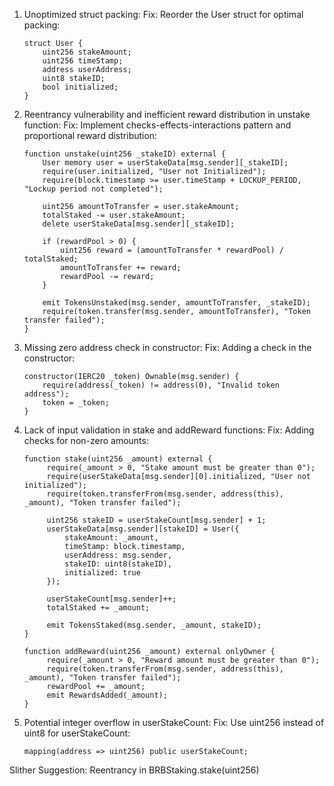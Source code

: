1. Unoptimized struct packing:
   Fix: Reorder the User struct for optimal packing:
   ```
   struct User {
       uint256 stakeAmount;
       uint256 timeStamp;
       address userAddress;
       uint8 stakeID;
       bool initialized;
   }
   ```

2. Reentrancy vulnerability and inefficient reward distribution in unstake function:
   Fix: Implement checks-effects-interactions pattern and proportional reward distribution:
   ```
   function unstake(uint256 _stakeID) external {
       User memory user = userStakeData[msg.sender][_stakeID];
       require(user.initialized, "User not Initialized");
       require(block.timestamp >= user.timeStamp + LOCKUP_PERIOD, "Lockup period not completed");

       uint256 amountToTransfer = user.stakeAmount;
       totalStaked -= user.stakeAmount;
       delete userStakeData[msg.sender][_stakeID];

       if (rewardPool > 0) {
           uint256 reward = (amountToTransfer * rewardPool) / totalStaked;
           amountToTransfer += reward;
           rewardPool -= reward;
       }

       emit TokensUnstaked(msg.sender, amountToTransfer, _stakeID);
       require(token.transfer(msg.sender, amountToTransfer), "Token transfer failed");
   }
   ```

3. Missing zero address check in constructor:
   Fix: Adding a check in the constructor:
   ```
   constructor(IERC20 _token) Ownable(msg.sender) {
       require(address(_token) != address(0), "Invalid token address");
       token = _token;
   }
   ```

4. Lack of input validation in stake and addReward functions:
   Fix: Adding checks for non-zero amounts:
   ```
   function stake(uint256 _amount) external {
        require(_amount > 0, "Stake amount must be greater than 0");
        require(userStakeData[msg.sender][0].initialized, "User not initialized");
        require(token.transferFrom(msg.sender, address(this), _amount), "Token transfer failed");

        uint256 stakeID = userStakeCount[msg.sender] + 1;
        userStakeData[msg.sender][stakeID] = User({
            stakeAmount: _amount,
            timeStamp: block.timestamp,
            userAddress: msg.sender,
            stakeID: uint8(stakeID),
            initialized: true
        });

        userStakeCount[msg.sender]++;
        totalStaked += _amount;

        emit TokensStaked(msg.sender, _amount, stakeID);
   }

   function addReward(uint256 _amount) external onlyOwner {
        require(_amount > 0, "Reward amount must be greater than 0");
        require(token.transferFrom(msg.sender, address(this), _amount), "Token transfer failed");
        rewardPool += _amount;
        emit RewardsAdded(_amount);
   }
   ```

5. Potential integer overflow in userStakeCount:
   Fix: Use uint256 instead of uint8 for userStakeCount:

   ```
   mapping(address => uint256) public userStakeCount;
   ```

Slither Suggestion: Reentrancy in BRBStaking.stake(uint256)